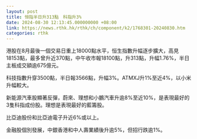 ```yaml
---
layout: post
title: 恒指半日升313點　科指升3%
date: 2024-08-30 12:13:45.000000000 +08:00
link: https://news.rthk.hk/rthk/ch/component/k2/1768301-20240830.htm
categories: rthk
---
```


港股在8月最後一個交易日重上18000點水平，恒生指數升幅逐步擴大，高見18153點，最多曾升近370點，中午收市報18100點，升313點，升幅1.76%，半日主板成交額逾675億元。

科技指數升穿3500點，半日報3566點，升幅3%。ATMXJ升1%至近4%，以小米升幅較大。

新能源汽車股顯著反彈，蔚來、理想和小鵬汽車升逾8%至近10%，是表現最好的3隻科指成份股。理想是表現最好的藍籌股。

比亞迪股份和比亞迪電子升近6%或以上。

金融股個別發展，中銀香港和中人壽業績後升逾5%，但招行跌逾1%。
